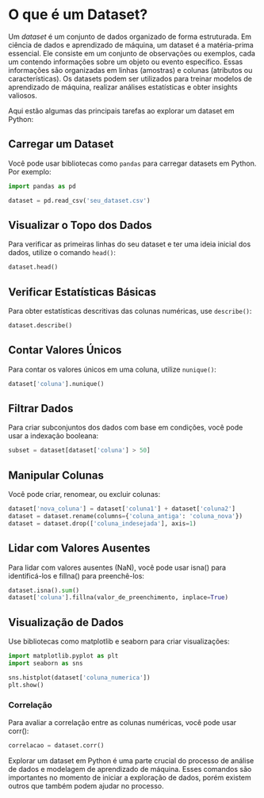 # **O que é um Dataset?**
Um *dataset* é um conjunto de dados organizado de forma estruturada. Em ciência de dados e aprendizado de máquina, um dataset é a matéria-prima essencial. Ele consiste em um conjunto de observações ou exemplos, cada um contendo informações sobre um objeto ou evento específico. Essas informações são organizadas em linhas (amostras) e colunas (atributos ou características). Os datasets podem ser utilizados para treinar modelos de aprendizado de máquina, realizar análises estatísticas e obter insights valiosos.

Aqui estão algumas das principais tarefas ao explorar um dataset em Python:

## Carregar um Dataset
Você pode usar bibliotecas como `pandas` para carregar datasets em Python. Por exemplo:

```python
import pandas as pd

dataset = pd.read_csv('seu_dataset.csv')
```

## Visualizar o Topo dos Dados
Para verificar as primeiras linhas do seu dataset e ter uma ideia inicial dos dados, utilize o comando `head()`:

```python
dataset.head()
```

## Verificar Estatísticas Básicas

Para obter estatísticas descritivas das colunas numéricas, use `describe()`:

```python
dataset.describe()
```

## Contar Valores Únicos
Para contar os valores únicos em uma coluna, utilize `nunique()`:

```python
dataset['coluna'].nunique()
```

## Filtrar Dados
Para criar subconjuntos dos dados com base em condições, você pode usar a indexação booleana:

```python
subset = dataset[dataset['coluna'] > 50]
```

## Manipular Colunas
Você pode criar, renomear, ou excluir colunas:

```python
dataset['nova_coluna'] = dataset['coluna1'] + dataset['coluna2']
dataset = dataset.rename(columns={'coluna_antiga': 'coluna_nova'})
dataset = dataset.drop(['coluna_indesejada'], axis=1)
```


## Lidar com Valores Ausentes
Para lidar com valores ausentes (NaN), você pode usar isna() para identificá-los e fillna() para preenchê-los:


```python
dataset.isna().sum()
dataset['coluna'].fillna(valor_de_preenchimento, inplace=True)
```

## Visualização de Dados
Use bibliotecas como matplotlib e seaborn para criar visualizações:

```python
import matplotlib.pyplot as plt
import seaborn as sns

sns.histplot(dataset['coluna_numerica'])
plt.show()
```

### Correlação
Para avaliar a correlação entre as colunas numéricas, você pode usar corr():

```python
correlacao = dataset.corr()
```

Explorar um dataset em Python é uma parte crucial do processo de análise de dados e modelagem de aprendizado de máquina. Esses comandos são importantes no momento de iniciar a exploração de dados, porém existem outros que também podem ajudar no processo.